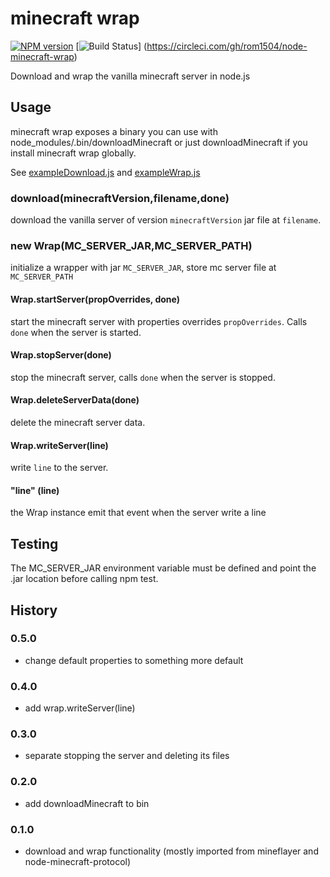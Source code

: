 # minecraft wrap

[![NPM version](https://img.shields.io/npm/v/minecraft-wrap.svg)](http://npmjs.com/package/minecraft-wrap)
[![Build Status](https://img.shields.io/circleci/project/rom1504/node-minecraft-wrap/master.svg)]
(https://circleci.com/gh/rom1504/node-minecraft-wrap)

Download and wrap the vanilla minecraft server in node.js

## Usage

minecraft wrap exposes a binary you can use with node_modules/.bin/downloadMinecraft or just downloadMinecraft if you 
install minecraft wrap globally.

See [exampleDownload.js](examples/exampleDownload.js) and [exampleWrap.js](examples/exampleWrap.js)

### download(minecraftVersion,filename,done)

download the vanilla server of version `minecraftVersion` jar file at `filename`.

### new Wrap(MC_SERVER_JAR,MC_SERVER_PATH)

initialize a wrapper with jar `MC_SERVER_JAR`, store mc server file at `MC_SERVER_PATH`

#### Wrap.startServer(propOverrides, done)

start the minecraft server with properties overrides `propOverrides`. Calls `done` when the server is started.

#### Wrap.stopServer(done)

stop the minecraft server, calls `done` when the server is stopped.

#### Wrap.deleteServerData(done)

delete the minecraft server data.

#### Wrap.writeServer(line)

write `line` to the server.

#### "line" (line)

the Wrap instance emit that event when the server write a line

## Testing

The MC_SERVER_JAR environment variable must be defined and point the .jar location before calling npm test.

## History

### 0.5.0

* change default properties to something more default

### 0.4.0

* add wrap.writeServer(line)

### 0.3.0

* separate stopping the server and deleting its files

### 0.2.0

* add downloadMinecraft to bin

### 0.1.0

* download and wrap functionality (mostly imported from mineflayer and node-minecraft-protocol)
